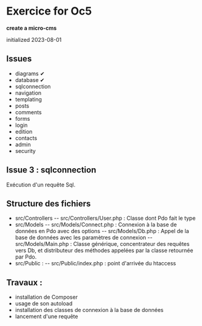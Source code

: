 # Exercice for Oc5

**create a micro-cms**

initialized 2023-08-01

## Issues

- diagrams ✔
- database ✔
- sqlconnection
- navigation
- templating
- posts
- comments
- forms
- login
- edition
- contacts
- admin
- security

## Issue 3 : sqlconnection

Exécution d'un requête Sql.

## Structure des fichiers

- src/Controllers
-- src/Controllers/User.php : Classe dont Pdo fait le type
- src/Models
-- src/Models/Connect.php : Connexion à la base de données en Pdo avec des options
-- src/Models/Db.php : Appel de la base de données avec les paramètres de connexion
-- src/Models/Main.php : Classe générique, concentrateur des requêtes vers Db, et distributeur des méthodes appelées par la classe retournée par Pdo.
- src/Public :
-- src/Public/index.php : point d'arrivée du htaccess


## Travaux :

- installation de Composer
- usage de son autoload
- installation des classes de connexion à la base de données
- lancement d'une requête

